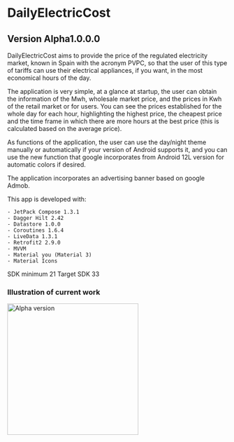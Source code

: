 # DailyElectricCost

## Version Alpha1.0.0.0

DailyElectricCost aims to provide the price of the regulated electricity market, known in Spain with
the acronym PVPC, so that the user of this type of tariffs can use their electrical appliances, if you 
want, in the most economical hours of the day.

The application is very simple, at a glance at startup, the user can obtain the information of the
Mwh, wholesale market price, and the prices in Kwh of the retail market or for users. You can see the
prices established for the whole day for each hour, highlighting the highest price, the cheapest price
and the time frame in which there are more hours at the best price (this is calculated based on the
average price).

As functions of the application, the user can use the day/night theme manually or automatically if
your version of Android supports it, and you can use the new function that google incorporates from
Android 12L version for automatic colors if desired.

The application incorporates an advertising banner based on google Admob.

This app is developed with:

    - JetPack Compose 1.3.1
    - Dagger Hilt 2.42
    - Datastore 1.0.0
    - Coroutines 1.6.4
    - LiveData 1.3.1
    - Retrofit2 2.9.0
    - MVVM
    - Material you (Material 3)
    - Material Icons

SDK minimum 21
Target SDK 33

### Illustration of current work

<img src="https://github.com/JorgeAgulloM/DailyElectricCost/blob/main/Ilustrations/Alpha_DailyElecticCost.gif" alt="Alpha version" width="300px">
